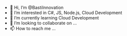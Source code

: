 - 👋 Hi, I’m @BastiInnovation
- 👀 I’m interested in C#, JS, Node.js, Cloud Development
- 🌱 I’m currently learning Cloud Development 
- 💞️ I’m looking to collaborate on ...
- 📫 How to reach me ...

<!---
BastiInnovation/BastiInnovation is a ✨ special ✨ repository because its `README.md` (this file) appears on your GitHub profile.
You can click the Preview link to take a look at your changes.
--->
